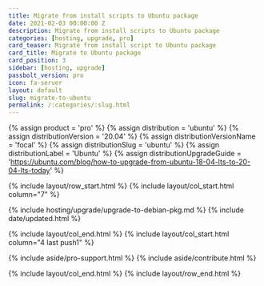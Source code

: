 ```yaml
---
title: Migrate from install scripts to Ubuntu package
date: 2021-02-03 00:00:00 Z
description: Migrate from install scripts to Ubuntu package
categories: [hosting, upgrade, pro]
card_teaser: Migrate from install script to Ubuntu package
card_title: Migrate to Ubuntu package
card_position: 3
sidebar: [hosting, upgrade]
passbolt_version: pro
icon: fa-server
layout: default
slug: migrate-to-ubuntu
permalink: /:categories/:slug.html
---
```


{% assign product = 'pro' %}
{% assign distribution = 'ubuntu' %}
{% assign distributionVersion = '20.04' %}
{% assign distributionVersionName = 'focal' %}
{% assign distributionSlug = 'ubuntu' %}
{% assign distributionLabel = 'Ubuntu' %}
{% assign distributionUpgradeGuide = 'https://ubuntu.com/blog/how-to-upgrade-from-ubuntu-18-04-lts-to-20-04-lts-today' %}

{% include layout/row_start.html %}
{% include layout/col_start.html column="7" %}

{% include hosting/upgrade/upgrade-to-debian-pkg.md %}
{% include date/updated.html %}

{% include layout/col_end.html %}
{% include layout/col_start.html column="4 last push1" %}

{% include aside/pro-support.html %}
{% include aside/contribute.html %}

{% include layout/col_end.html %}
{% include layout/row_end.html %}
